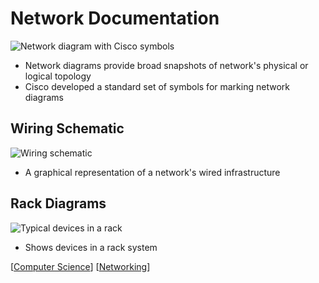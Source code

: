 # Network Documentation

![Network diagram with Cisco symbols](/assets/second-brain/2020-09-14-10-48-14.png)

- Network diagrams provide broad snapshots of network's physical or logical topology
- Cisco developed a standard set of symbols for marking network diagrams

## Wiring Schematic

![Wiring schematic](/assets/second-brain/2020-09-14-10-49-49.png)

- A graphical representation of a network's wired infrastructure

## Rack Diagrams

![Typical devices in a rack](assets/second-brain/2020-09-14-10-50-50.png)

- Shows devices in a rack system

[[Computer Science]] [[Networking]]

[//begin]: # "Autogenerated link references for markdown compatibility"
[Computer Science]: computer-science "Computer Science"
[Networking]: networking "Networking"
[//end]: # "Autogenerated link references"